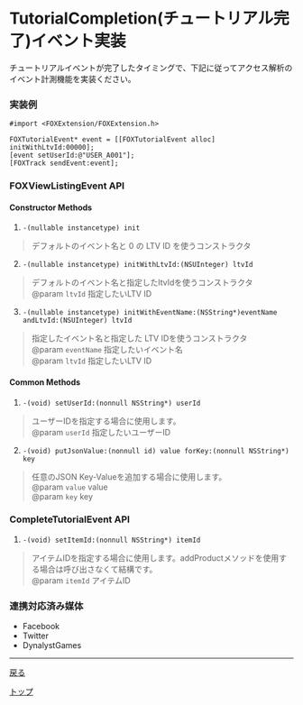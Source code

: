 # TutorialCompletion(チュートリアル完了)イベント実装

チュートリアルイベントが完了したタイミングで、下記に従ってアクセス解析のイベント計測機能を実装ください。

### 実装例


```objc
#import <FOXExtension/FOXExtension.h>

FOXTutorialEvent* event = [[FOXTutorialEvent alloc] initWithLtvId:00000];
[event setUserId:@"USER_A001"];
[FOXTrack sendEvent:event];
```


### FOXViewListingEvent API

#### Constructor Methods
1. `-(nullable instancetype) init`
> デフォルトのイベント名と 0 の LTV ID を使うコンストラクタ

2. `-(nullable instancetype) initWithLtvId:(NSUInteger) ltvId`
> デフォルトのイベント名と指定したltvIdを使うコンストラクタ
> <br/>@param `ltvId` 指定したいLTV ID

3. `-(nullable instancetype) initWithEventName:(NSString*)eventName andLtvId:(NSUInteger) ltvId`
> 指定したイベント名と指定した LTV IDを使うコンストラクタ
> <br/>@param `eventName` 指定したいイベント名
> <br/>@param `ltvId` 指定したいLTV ID

#### Common Methods
1. `-(void) setUserId:(nonnull NSString*) userId`
> ユーザーIDを指定する場合に使用します。
> <br/>@param `userId` 指定したいユーザーID

2. `-(void) putJsonValue:(nonnull id) value forKey:(nonnull NSString*) key`
> 任意のJSON Key-Valueを追加する場合に使用します。
> <br/>@param `value` value
> <br/>@param `key` key

### CompleteTutorialEvent API

1. `-(void) setItemId:(nonnull NSString*) itemId`
> アイテムIDを指定する場合に使用します。addProductメソッドを使用する場合は呼び出さなくて結構です。
> <br/>@param `itemId` アイテムID

### 連携対応済み媒体

* Facebook
* Twitter
* DynalystGames


---
[戻る](../../../track_events/README.md#supported_events)

[トップ](/4.x/lang/ja/README.md)
